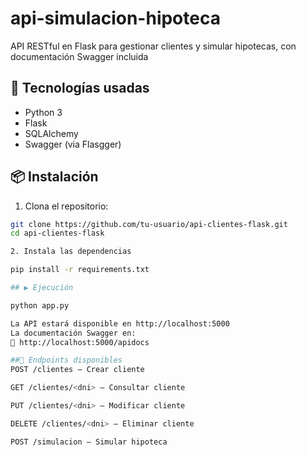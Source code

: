 # api-simulacion-hipoteca
API RESTful en Flask para gestionar clientes y simular hipotecas, con documentación Swagger incluida

## 🚀 Tecnologías usadas

- Python 3
- Flask
- SQLAlchemy
- Swagger (via Flasgger)

## 📦 Instalación

1. Clona el repositorio:

```bash
git clone https://github.com/tu-usuario/api-clientes-flask.git
cd api-clientes-flask

2. Instala las dependencias

pip install -r requirements.txt

## ▶️ Ejecución

python app.py

La API estará disponible en http://localhost:5000
La documentación Swagger en:
📄 http://localhost:5000/apidocs

##🧪 Endpoints disponibles
POST /clientes – Crear cliente

GET /clientes/<dni> – Consultar cliente

PUT /clientes/<dni> – Modificar cliente

DELETE /clientes/<dni> – Eliminar cliente

POST /simulacion – Simular hipoteca
